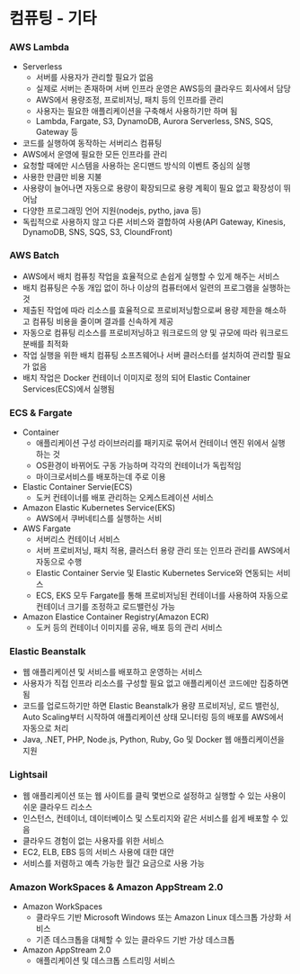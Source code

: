 # 컴퓨팅 - 기타

### AWS Lambda
- Serverless
    - 서버를 사용자가 관리할 필요가 없음
    - 실제로 서버는 존재하며 서버 인프라 운영은 AWS등의 클라우드 회사에서 담당
    - AWS에서 용량조정, 프로비저닝, 패치 등의 인프라를 관리
    - 사용자는 필요한 애플리케이션을 구축해서 사용하기만 하며 됨
    - Lambda, Fargate, S3, DynamoDB, Aurora Serverless, SNS, SQS, Gateway 등
- 코드를 실행하여 동작하는 서버리스 컴퓨팅
- AWS에서 운영에 필요한 모든 인프라를 관리
- 요청할 때에만 시스템을 사용하는 온디맨드 방식의 이벤트 중심의 실행
- 사용한 만큼만 비용 지불
- 사용량이 늘어나면 자동으로 용량이 확장되므로 용량 계획이 필요 없고 확장성이 뛰어남
- 다양한 프로그래밍 언어 지원(nodejs, pytho, java 등)
- 독립적으로 사용하지 않고 다른 서비스와 결합하여 사용(API Gateway, Kinesis, DynamoDB, SNS, SQS, S3, CloundFront)

### AWS Batch
- AWS에서 배치 컴퓨칭 작업을 효율적으로 손쉽게 실행할 수 있게 해주는 서비스
- 배치 컴퓨팅은 수동 개입 없이 하나 이상의 컴퓨터에서 일련의 프로그램을 실행하는 것
- 제출된 작업에 따라 리소스를 효율적으로 프로비저닝함으로써 용량 제한을 해소하고 컴퓨팅 비용을 줄이며 결과를 신속하게 제공
- 자동으로 컴퓨팅 리소스를 프로비저닝하고 워크로드의 양 및 규모에 따라 워크로드 분배를 최적화
- 작업 실행을 위한 배치 컴퓨팅 소프츠웨어나 서버 클러스터를 설치하여 관리할 필요가 없음
- 배치 작업은 Docker 컨테이너 이미지로 정의 되어 Elastic Container Services(ECS)에서 실행됨

### ECS & Fargate
- Container
    - 애플리케이션 구성 라이브러리를 패키지로 묶어서 컨테이너 엔진 위에서 실행하는 것
    - OS환경이 바뀌어도 구동 가능하며 각각의 컨테이너가 독립적임
    - 마이크로서비스를 배포하는데 주로 이용
- Elastic Container Servie(ECS)
    - 도커 컨테이너를 배포 관리하는 오케스트레이션 서비스
- Amazon Elastic Kubernetes Service(EKS)
    - AWS에서 쿠버네티스를 실행하는 서비
- AWS Fargate
    - 서버리스 컨테이너 서비스
    - 서버 프로비저닝, 패치 적용, 클러스터 용량 관리 또는 인프라 관리를 AWS에서 자동으로 수행
    - Elastic Container Servie 및  Elastic Kubernetes Service와 연동되는 서비스
    - ECS, EKS 모두 Fargate를 통해 프로비저닝된 컨테이너를 사용하여 자동으로 컨테이너 크기를 조정하고 로드밸런싱 가능
- Amazon Elastice Container Registry(Amazon ECR)
    - 도커 등의 컨테이너 이미지를 공유, 배포 등의 관리 서비스

### Elastic Beanstalk
- 웹 애플리케이션 및 서비스를 배포하고 운영하는 서비스
- 사용자가 직접 인프라 리소스를 구성할 필요 없고 애플리케이션 코드에만 집중하면 됨
- 코드를 업로드하기만 하면 Elastic Beanstalk가 용량 프로비저닝, 로드 밸런싱, Auto Scaling부터 시작하여 애플리케이션 상태 모니터링 등의 배포를 AWS에서 자동으로 처리
- Java, .NET, PHP, Node.js, Python, Ruby, Go 및 Docker 웹 애플리케이션을 지원

### Lightsail
- 웹 애플리케이션 또는 웹 사이트를 클릭 몇번으로 설정하고 실행할 수 있는 사용이 쉬운 클라우드 리소스
- 인스턴스, 컨테이너, 데이터베이스 및 스토리지와 같은 서비스를 쉽게 배포할 수 있음
- 클라우드 경험이 없는 사용자를 위한 서비스
- EC2, ELB, EBS 등의 서비스 사용에 대한 대안
- 서비스를 저렴하고 예측 가능한 월간 요금으로 사용 가능

### Amazon WorkSpaces & Amazon AppStream 2.0
- Amazon WorkSpaces
    - 클라우드 기반 Microsoft Windows 또는 Amazon Linux 데스크톱 가상화 서비스
    - 기존 데스크톱을 대체할 수 있는 클라우드 기반 가상 데스크톱
- Amazon AppStream 2.0
    - 애플리케이션 및 데스크톱 스트리밍 서비스